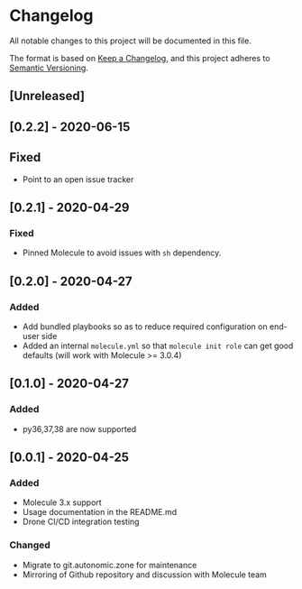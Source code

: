 # Changelog

All notable changes to this project will be documented in this file.

The format is based on [Keep a Changelog](https://keepachangelog.com/en/1.0.0/),
and this project adheres to [Semantic Versioning](https://semver.org/spec/v2.0.0.html).

## [Unreleased]

## [0.2.2] - 2020-06-15

## Fixed

- Point to an open issue tracker

## [0.2.1] - 2020-04-29

### Fixed

- Pinned Molecule to avoid issues with `sh` dependency.

## [0.2.0] - 2020-04-27

### Added

- Add bundled playbooks so as to reduce required configuration on end-user side
- Added an internal `molecule.yml` so that `molecule init role` can get good defaults (will work with Molecule >= 3.0.4)

## [0.1.0] - 2020-04-27

### Added

- py36,37,38 are now supported

## [0.0.1] - 2020-04-25

### Added

- Molecule 3.x support
- Usage documentation in the README.md
- Drone CI/CD integration testing

### Changed

- Migrate to git.autonomic.zone for maintenance
- Mirroring of Github repository and discussion with Molecule team
